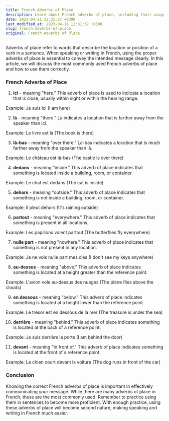 ```yaml
---
title: French Adverbs of Place
description: Learn about French adverbs of place, including their usage and common examples.
date: 2023-04-11 12:31:37 +0300
last_modified_at: 2023-04-11 12:31:37 +0300
slug: french-adverbs-of-place
original: French Adverbs of Place
---
```

Adverbs of place refer to words that describe the location or position of a verb in a sentence. When speaking or writing in French, using the proper adverbs of place is essential to convey the intended message clearly. In this article, we will discuss the most commonly used French adverbs of place and how to use them correctly.

### French Adverbs of Place

1. **ici** - meaning "here." This adverb of place is used to indicate a location that is close, usually within sight or within the hearing range. 

Example: Je suis ici (I am here)

2. **là** - meaning "there." Là indicates a location that is farther away from the speaker than ici. 

Example: Le livre est là (The book is there)

3. **là-bas** - meaning "over there." Là-bas indicates a location that is much farther away from the speaker than là. 

Example: Le château est là-bas (The castle is over there)

4. **dedans** - meaning "inside." This adverb of place indicates that something is located inside a building, room, or container.

Example: Le chat est dedans (The cat is inside)

5. **dehors** - meaning "outside." This adverb of place indicates that something is not inside a building, room, or container.

Example: Il pleut dehors (It's raining outside)

6. **partout** - meaning "everywhere." This adverb of place indicates that something is present in all locations.

Example: Les papillons volent partout (The butterflies fly everywhere)

7. **nulle part** - meaning "nowhere." This adverb of place indicates that something is not present in any location.

Example: Je ne vois nulle part mes clés (I don't see my keys anywhere)

8. **au-dessus** - meaning "above." This adverb of place indicates something is located at a height greater than the reference point.

Example: L'avion vole au-dessus des nuages (The plane flies above the clouds)

9. **en dessous** - meaning "below." This adverb of place indicates something is located at a height lower than the reference point.

Example: Le trésor est en dessous de la mer (The treasure is under the sea)

10. **derrière** - meaning "behind." This adverb of place indicates something is located at the back of a reference point.

Example: Je suis derrière la porte (I am behind the door)

11. **devant** - meaning "in front of." This adverb of place indicates something is located at the front of a reference point.

Example: Le chien court devant la voiture (The dog runs in front of the car)

### Conclusion 

Knowing the correct French adverbs of place is important in effectively communicating your message. While there are many adverbs of place in French, these are the most commonly used. Remember to practice using them in sentences to become more proficient. With enough practice, using these adverbs of place will become second nature, making speaking and writing in French much easier.
